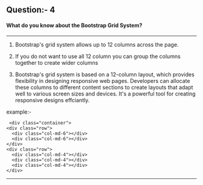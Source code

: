 ## Question:- 4

#### What do you know about the Bootstrap Grid System?

---

1. Bootstrap's grid system allows up to 12 columns across the page.

2. If you do not want to use all 12 column you can group the columns together to create wider columns

3. Bootstrap's grid system is based on a 12-column layout, which provides flexibility in designing responsive web pages. Developers can allocate these columns to different content sections to create layouts that adapt well to various screen sizes and devices. It's a powerful tool for creating responsive designs effciantly.

example:-

     <div class="container">
    <div class="row">
      <div class="col-md-6"></div>
      <div class="col-md-6"></div>
    </div>
    <div class="row">
      <div class="col-md-4"></div>
      <div class="col-md-4"></div>
      <div class="col-md-4"></div>
    </div>

---
